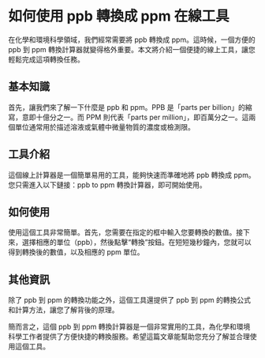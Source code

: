 如何使用 ppb 轉換成 ppm 在線工具
=====================

在化學和環境科學領域，我們經常需要將 ppb 轉換成 ppm。這時候，一個方便的 ppb 到 ppm 轉換計算器就變得格外重要。本文將介紹一個便捷的線上工具，讓您輕鬆完成這項轉換任務。

基本知識
----

首先，讓我們來了解一下什麼是 ppb 和 ppm。PPB 是「parts per billion」的縮寫，意即十億分之一。而 PPM 則代表「parts per million」，即百萬分之一。這兩個單位通常用於描述溶液或氣體中微量物質的濃度或檢測限。

工具介紹
----

這個線上計算器是一個簡單易用的工具，能夠快速而準確地將 ppb 轉換成 ppm。您只需進入以下鏈接：ppb to ppm 轉換計算器，即可開始使用。

如何使用
----

使用這個工具非常簡單。首先，您需要在指定的框中輸入您要轉換的數值。接下來，選擇相應的單位（ppb），然後點擊“轉換”按鈕。在短短幾秒鐘內，您就可以得到轉換後的數值，以及相應的 ppm 單位。

其他資訊
----

除了 ppb 到 ppm 的轉換功能之外，這個工具還提供了 ppb 到 ppm 的轉換公式和計算方法，讓您了解背後的原理。

簡而言之，這個 ppb 到 ppm 轉換計算器是一個非常實用的工具，為化學和環境科學工作者提供了方便快捷的轉換服務。希望這篇文章能幫助您充分了解並合理使用這個工具。